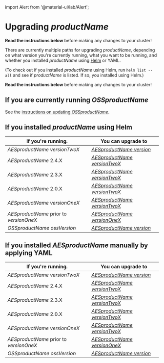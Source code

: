 import Alert from '@material-ui/lab/Alert';

# Upgrading $productName$

<Alert severity="warning">
  <b>Read the instructions below</b> before making any changes to your cluster!
</Alert>

There are currently multiple paths for upgrading $productName$, depending on what version you're currently
running, what you want to be running, and whether you installed $productName$ using [Helm](../helm) or
YAML.

(To check out if you installed $productName$ using Helm, run `helm list --all` and see if
$productName$ is listed. If so, you installed using Helm.)

<Alert severity="warning">
  <b>Read the instructions below</b> before making any changes to your cluster!
</Alert>

## If you are currently running $OSSproductName$

See the [instructions on updating $OSSproductName$](../../../../../emissary/$ossDocsVersion$/topics/install/migration-matrix).

## If you installed $productName$ using Helm

| If you're running.                      | You can upgrade to                                                               |
|-----------------------------------------|----------------------------------------------------------------------------------|
| $AESproductName$ $versionTwoX$          | [$AESproductName$ $version$](../upgrade/helm/edge-stack-2.4/edge-stack-2.X)       |
| $AESproductName$ 2.4.X                  | [$AESproductName$ $versionTwoX$](../upgrade/helm/edge-stack-2.3/edge-stack-2.X)  |
| $AESproductName$ 2.3.X                  | [$AESproductName$ $versionTwoX$](../upgrade/helm/edge-stack-2.3/edge-stack-2.X)  |
| $AESproductName$ 2.0.X                  | [$AESproductName$ $versionTwoX$](../upgrade/helm/edge-stack-2.0/edge-stack-2.X)  |
| $AESproductName$ $versionOneX$          | [$AESproductName$ $versionTwoX$](../upgrade/helm/edge-stack-1.14/edge-stack-2.X) |
| $AESproductName$ prior to $versionOneX$ | [$AESproductName$ $versionOneX$](../../../../1.14/topics/install/upgrading)      |
| $OSSproductName$ $ossVersion$           | [$AESproductName$ $version$](../upgrade/helm/emissary-3.3/edge-stack-3.3)        |

## If you installed $AESproductName$ manually by applying YAML

| If you're running.                      | You can upgrade to                                                               |
|-----------------------------------------|----------------------------------------------------------------------------------|
| $AESproductName$ $versionTwoX$          | [$AESproductName$ $version$](../upgrade/yaml/edge-stack-2.4/edge-stack-2.X)       |
| $AESproductName$ 2.4.X                  | [$AESproductName$ $versionTwoX$](../upgrade/helm/edge-stack-2.3/edge-stack-2.X)  |
| $AESproductName$ 2.3.X                  | [$AESproductName$ $versionTwoX$](../upgrade/yaml/edge-stack-2.3/edge-stack-2.X)  |
| $AESproductName$ 2.0.X                  | [$AESproductName$ $versionTwoX$](../upgrade/yaml/edge-stack-2.0/edge-stack-2.X)  |
| $AESproductName$ $versionOneX$          | [$AESproductName$ $versionTwoX$](../upgrade/yaml/edge-stack-1.14/edge-stack-2.X) |
| $AESproductName$ prior to $versionOneX$ | [$AESproductName$ $versionOneX$](../../../../1.14/topics/install/upgrading)      |
| $OSSproductName$ $ossVersion$           | [$AESproductName$ $version$](../upgrade/yaml/emissary-3.3/edge-stack-3.3)        |
